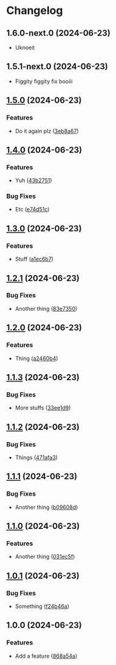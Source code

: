 # Changelog

## 1.6.0-next.0 (2024-06-23)

* Uknoeit

## 1.5.1-next.0 (2024-06-23)

* Figgity figgity fix booiii

## [1.5.0](https://github.com/benelan/release-testing/compare/v1.4.0...v1.5.0) (2024-06-23)


### Features

* Do it again plz ([3eb8a67](https://github.com/benelan/release-testing/commit/3eb8a670c480f9838b33defbc7d101bc9844f59e))

## [1.4.0](https://github.com/benelan/release-testing/compare/v1.3.0...v1.4.0) (2024-06-23)


### Features

* Yuh ([43b2751](https://github.com/benelan/release-testing/commit/43b2751f9fa2d5f581322ca79395c3e3aba71b1d))


### Bug Fixes

* Etc ([e74d51c](https://github.com/benelan/release-testing/commit/e74d51cb02879bca6d7c9b049a4e7b1d83cf7f70))

## [1.3.0](https://github.com/benelan/release-testing/compare/v1.2.1...v1.3.0) (2024-06-23)


### Features

* Stuff ([a1ec6b7](https://github.com/benelan/release-testing/commit/a1ec6b7563a2fb7309d480c7bf4421c116552b7b))

## [1.2.1](https://github.com/benelan/release-testing/compare/v1.2.0...v1.2.1) (2024-06-23)


### Bug Fixes

* Another thing ([83e7350](https://github.com/benelan/release-testing/commit/83e7350bf4862c45649b890fc502fb3d4082d947))

## [1.2.0](https://github.com/benelan/release-testing/compare/v1.1.3...v1.2.0) (2024-06-23)


### Features

* Thing ([a2460b4](https://github.com/benelan/release-testing/commit/a2460b40a9afcad08faf7440f9ffec0ea80ad829))

## [1.1.3](https://github.com/benelan/release-testing/compare/v1.1.2...v1.1.3) (2024-06-23)


### Bug Fixes

* More stuffs ([33ee1d9](https://github.com/benelan/release-testing/commit/33ee1d9827f478cf94291531c44367ba0676b3af))

## [1.1.2](https://github.com/benelan/release-testing/compare/v1.1.1...v1.1.2) (2024-06-23)


### Bug Fixes

* Things ([471afa3](https://github.com/benelan/release-testing/commit/471afa346f22a35826a3c8ac5abe1b4b1496df23))

## [1.1.1](https://github.com/benelan/release-testing/compare/v1.1.0...v1.1.1) (2024-06-23)


### Bug Fixes

* Another thing ([b09608d](https://github.com/benelan/release-testing/commit/b09608dd467402aafe113bf1d5dc585cc2347edf))

## [1.1.0](https://github.com/benelan/release-testing/compare/v1.0.1...v1.1.0) (2024-06-23)


### Features

* Another thing ([031ec5f](https://github.com/benelan/release-testing/commit/031ec5f1b55df932225db4bdb8c6ad2bba43a634))

## [1.0.1](https://github.com/benelan/release-testing/compare/v1.0.0...v1.0.1) (2024-06-23)


### Bug Fixes

* Something ([f24b46a](https://github.com/benelan/release-testing/commit/f24b46a4382d429f4b13334b4a35cde0c3689565))

## 1.0.0 (2024-06-23)


### Features

* Add a feature ([868a54a](https://github.com/benelan/release-testing/commit/868a54a927a15674af685f7a7d5ff1bbd250a5dd))
